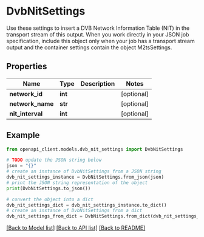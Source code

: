 # DvbNitSettings

Use these settings to insert a DVB Network Information Table (NIT) in the transport stream of this output. When you work directly in your JSON job specification, include this object only when your job has a transport stream output and the container settings contain the object M2tsSettings.

## Properties

Name | Type | Description | Notes
------------ | ------------- | ------------- | -------------
**network_id** | **int** |  | [optional] 
**network_name** | **str** |  | [optional] 
**nit_interval** | **int** |  | [optional] 

## Example

```python
from openapi_client.models.dvb_nit_settings import DvbNitSettings

# TODO update the JSON string below
json = "{}"
# create an instance of DvbNitSettings from a JSON string
dvb_nit_settings_instance = DvbNitSettings.from_json(json)
# print the JSON string representation of the object
print(DvbNitSettings.to_json())

# convert the object into a dict
dvb_nit_settings_dict = dvb_nit_settings_instance.to_dict()
# create an instance of DvbNitSettings from a dict
dvb_nit_settings_from_dict = DvbNitSettings.from_dict(dvb_nit_settings_dict)
```
[[Back to Model list]](../README.md#documentation-for-models) [[Back to API list]](../README.md#documentation-for-api-endpoints) [[Back to README]](../README.md)


